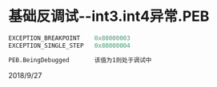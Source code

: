 # 基础反调试--int3.int4异常.PEB

```r
EXCEPTION_BREAKPOINT    0x80000003
EXCEPTION_SINGLE_STEP   0x80000004

PEB.BeingDebugged       该值为1则处于调试中
```

2018/9/27  
